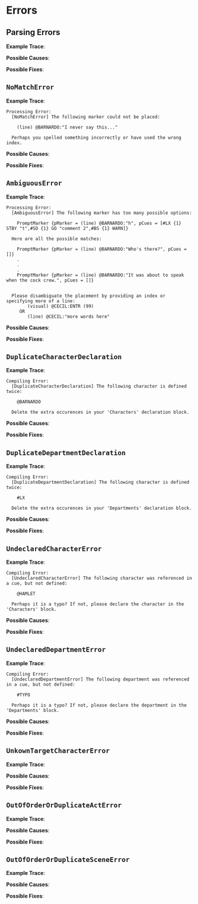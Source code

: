 Errors
======

## Parsing Errors

__Example Trace__:  

__Possible Causes__:  

__Possible Fixes__:  

## `NoMatchError`

__Example Trace__:  

```
Processing Error:
  [NoMatchError] The following marker could not be placed:

    (line) @BARNARDO:"I never say this..."

  Perhaps you spelled something incorrectly or have used the wrong index.
```

__Possible Causes__:  

__Possible Fixes__:  

## `AmbiguousError`

__Example Trace__:  

```
Processing Error:
  [AmbiguousError] The following marker has too many possible options:

    PromptMarker {pMarker = (line) @BARNARDO:"h", pCues = [#LX {1} STBY "t",#SD {1} GO "comment 2",#BS {1} WARN]}

  Here are all the possible matches:

    PromptMarker {pMarker = (line) @BARNARDO:"Who's there?", pCues = []}
    .
    .
    .
    PromptMarker {pMarker = (line) @BARNARDO:"It was about to speak when the cock crew.", pCues = []}


  Please disambiguate the placement by providing an index or specifying more of a line:
        (visual) @CECIL:ENTR (99)
     OR
        (line) @CECIL:"more words here"
```

__Possible Causes__:  

__Possible Fixes__:  

## `DuplicateCharacterDeclaration`

__Example Trace__:  

```
Compiling Error:
  [DuplicateCharacterDeclaration] The following character is defined twice:

    @BARNARDO

  Delete the extra occurences in your 'Characters' declaration block.
```

__Possible Causes__:  

__Possible Fixes__:  

## `DuplicateDepartmentDeclaration`

__Example Trace__:  

```
Compiling Error:
  [DuplicateDepartmentDeclaration] The following character is defined twice:

    #LX

  Delete the extra occurences in your 'Departments' declaration block.
```

__Possible Causes__:  

__Possible Fixes__:  

## `UndeclaredCharacterError`

__Example Trace__:  

```
Compiling Error:
  [UndeclaredCharacterError] The following character was referenced in a cue, but not defined:

    @HAMLET

  Perhaps it is a typo? If not, please declare the character in the 'Characters' block.
```

__Possible Causes__:  

__Possible Fixes__:  

## `UndeclaredDepartmentError`

__Example Trace__:  

```
Compiling Error:
  [UndeclaredDepartmentError] The following department was referenced in a cue, but not defined:

    #TYPO

  Perhaps it is a typo? If not, please declare the department in the 'Departments' block.
```

__Possible Causes__:  

__Possible Fixes__:  

## `UnkownTargetCharacterError`

__Example Trace__:  

__Possible Causes__:  

__Possible Fixes__:  

## `OutOfOrderOrDuplicateActError`

__Example Trace__:  

__Possible Causes__:  

__Possible Fixes__:  

## `OutOfOrderOrDuplicateSceneError`

__Example Trace__:  

__Possible Causes__:  

__Possible Fixes__:  
